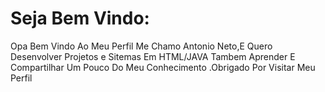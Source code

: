 # Seja Bem Vindo:
Opa Bem Vindo Ao Meu Perfil Me Chamo Antonio Neto,E Quero Desenvolver Projetos e Sitemas Em HTML/JAVA  Tambem Aprender E Compartilhar Um Pouco Do Meu Conhecimento .Obrigado Por Visitar Meu Perfil 
